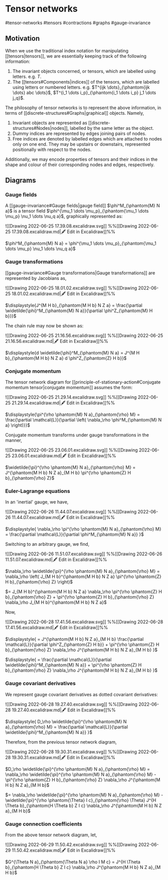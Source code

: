 # Tensor networks
#tensor-networks #tensors #contractions #graphs #gauge-invariance

## Motivation
When we use the traditional index notation for manipulating [[tensors|tensors]], we are essentially keeping track of the following information:

1. The invariant objects concerned, or tensors, which are labelled using letters. e.g. $T$.
2. The [[tensors#Components|indices]] of the tensors, which are labelled using letters or numbered letters. e.g. $T^{ijk \dots}_{\phantom{ijk \dots} abc \dots}$, $T^{i_1 \dots i_p}_{\phantom{i_1 \dots i_p} j_1 \dots j_q}$.

The philosophy of tensor networks is to represent the above information, in terms of [[discrete-structures#Graphs|graphical]] objects. Namely,

1. Invariant objects are represented as [[discrete-structures#Nodes|nodes]], labelled by the same letter as the object.
2. Dummy indices are represented by edges joining pairs of nodes.
3. Free indices are denoted by labelled edges which are attached to nodes only on one end. They may be upstairs or downstairs, represented positionally with respect to the nodes.

Additionally, we may encode properties of tensors and their indices in the shape and colour of their corresponding nodes and edges, respectively.

## Diagrams
### Gauge fields
A [[gauge-invariance#Gauge fields|gauge field]] $\phi^M_{\phantom{M} N a}$ is a tensor field $\phi^{\mu_1 \dots \mu_p}_{\phantom{\mu_1 \dots \mu_p} \nu_1 \dots \nu_q a}$, graphically represented as:

![[Drawing 2022-06-25 17.39.08.excalidraw.svg]]
%%[[Drawing 2022-06-25 17.39.08.excalidraw.md|🖋 Edit in Excalidraw]]%%

$\phi^M_{\phantom{M} N a} = \phi^{\mu_1 \dots \mu_p}_{\phantom{\mu_1 \dots \mu_p} \nu_1 \dots \nu_q a}$

### Gauge transformations
[[gauge-invariance#Gauge transformations|Gauge transformations]] are represented by Jacobians as,

![[Drawing 2022-06-25 18.01.02.excalidraw.svg]]
%%[[Drawing 2022-06-25 18.01.02.excalidraw.md|🖋 Edit in Excalidraw]]%%

$\displaystyle{J^{M H b}_{\phantom{M H b} N Z a} = \frac{\partial \widetilde{\phi}^M_{\phantom{M} N a}}{\partial \phi^Z_{\phantom{M} H b}}}$

The chain rule may now be shown as:

![[Drawing 2022-06-25 21.16.56.excalidraw.svg]]
%%[[Drawing 2022-06-25 21.16.56.excalidraw.md|🖋 Edit in Excalidraw]]%%

$\displaystyle{d \widetilde{\phi}^M_{\phantom{M} N a} = J^{M H b}_{\phantom{M H b} N Z a} d \phi^Z_{\phantom{Z} H b}}$

### Conjugate momentum
The tensor network diagram for [[principle-of-stationary-action#Conjugate momentum tensor|conjugate momentum]] assumes the form:

![[Drawing 2022-06-25 21.29.14.excalidraw.svg]]
%%[[Drawing 2022-06-25 21.29.14.excalidraw.md|🖋 Edit in Excalidraw]]%%

$\displaystyle{\pi^{\rho \phantom{M} N a}_{\phantom{\rho} M} = \frac{\partial \mathcal{L}}{\partial \left( \nabla_\rho \phi^M_{\phantom{M} N a} \right)}}$

Conjugate momentum transforms under gauge transformations in the manner,

![[Drawing 2022-06-25 23.06.01.excalidraw.svg]]
%%[[Drawing 2022-06-25 23.06.01.excalidraw.md|🖋 Edit in Excalidraw]]%%

$\widetilde{\pi}^{\rho \phantom{M} N a}_{\phantom{\rho} M} = J^{\phantom{M H b} N Z a}_{M H b} \pi^{\rho \phantom{Z} H b}_{\phantom{\rho} Z}$

### Euler-Lagrange equations
In an 'inertial' gauge, we have,

![[Drawing 2022-06-26 11.44.07.excalidraw.svg]]
%%[[Drawing 2022-06-26 11.44.07.excalidraw.md|🖋 Edit in Excalidraw]]%%

$\displaystyle{ \nabla_\rho \pi^{\rho \phantom{M} N a}_{\phantom{\rho} M} = \frac{\partial \mathcal{L}}{\partial \phi^M_{\phantom{M} N a}} }$

Switching to an arbitrary gauge, we find,

![[Drawing 2022-06-26 11.51.07.excalidraw.svg]]
%%[[Drawing 2022-06-26 11.51.07.excalidraw.md|🖋 Edit in Excalidraw]]%%

$\nabla_\rho \widetilde{\pi}^{\rho \phantom{M} N a}_{\phantom{\rho} M} = \nabla_\rho \left( J_{M H b}^{\phantom{M H b} N Z a} \pi^{\rho \phantom{Z} H b}_{\phantom{\rho} Z} \right)$

$= J_{M H b}^{\phantom{M H b} N Z a} \nabla_\rho \pi^{\rho \phantom{Z} H b}_{\phantom{\rho} Z} + \pi^{\rho \phantom{Z} H b}_{\phantom{\rho} Z} \nabla_\rho J_{M H b}^{\phantom{M H b} N Z a}$

Now,

![[Drawing 2022-06-28 17.41.56.excalidraw.svg]]
%%[[Drawing 2022-06-28 17.41.56.excalidraw.md|🖋 Edit in Excalidraw]]%%

$\displaystyle{ = J^{\phantom{M H b} N Z a}_{M H b} \frac{\partial \mathcal{L}}{\partial \phi^Z_{\phantom{Z} H b}} + \pi^{\rho \phantom{Z} H b}_{\phantom{\rho} Z} \nabla_\rho J^{\phantom{M H b} N Z a}_{M H b} }$

$\displaystyle{ = \frac{\partial \mathcal{L}}{\partial \widetilde{\phi}^M_{\phantom{M} N a}} + \pi^{\rho \phantom{Z} H b}_{\phantom{\rho} Z} \nabla_\rho J^{\phantom{M H b} N Z a}_{M H b} }$

### Gauge covariant derivatives
We represent gauge covariant derivatives as dotted covariant derivatives:

![[Drawing 2022-06-28 19.27.40.excalidraw.svg]]
%%[[Drawing 2022-06-28 19.27.40.excalidraw.md|🖋 Edit in Excalidraw]]%%

$\displaystyle{ D_\rho \widetilde{\pi}^{\rho \phantom{M} N a}_{\phantom{\rho} M} = \frac{\partial \mathcal{L}}{\partial \widetilde{\phi}^M_{\phantom{M} N a}} }$

Therefore, from the previous tensor network diagram,

![[Drawing 2022-06-28 19.30.31.excalidraw.svg]]
%%[[Drawing 2022-06-28 19.30.31.excalidraw.md|🖋 Edit in Excalidraw]]%%

$D_\rho \widetilde{\pi}^{\rho \phantom{M} N a}_{\phantom{\rho} M} = \nabla_\rho \widetilde{\pi}^{\rho \phantom{M} N a}_{\phantom{\rho} M} - \pi^{\rho \phantom{Z} H b}_{\phantom{\rho} Z} \nabla_\rho J^{\phantom{M H b} N Z a}_{M H b}$

$= \nabla_\rho \widetilde{\pi}^{\rho \phantom{M} N a}_{\phantom{\rho} M} - \widetilde{\pi}^{\rho \phantom{\Theta} I c}_{\phantom{\rho} \Theta} J^{H \Theta b}_{\phantom{H \Theta b} Z I c} \nabla_\rho J^{\phantom{M H b} N Z a}_{M H b}$

### Gauge connection coefficients
From the above tensor network diagram, let,

![[Drawing 2022-06-29 11.50.42.excalidraw.svg]]
%%[[Drawing 2022-06-29 11.50.42.excalidraw.md|🖋 Edit in Excalidraw]]%%

$G^{\Theta N a}_{\phantom{\Theta N a} \rho I M c} = J^{H \Theta b}_{\phantom{H \Theta b} Z I c} \nabla_\rho J^{\phantom{M H b} N Z a}_{M H b}$












